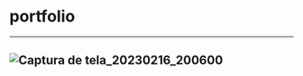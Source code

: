 # portfolio

------
![Captura de tela_20230216_200600](https://user-images.githubusercontent.com/116040965/219508209-c293a455-16d8-47b1-8088-b85b6a159cca.png)
------
